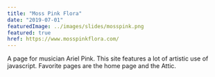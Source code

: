 ```yaml
---
title: "Moss Pink Flora"
date: "2019-07-01"
featuredImage: ../images/slides/mosspink.png
featured: true
href: https://www.mosspinkflora.com/
---
```

A page for musician Ariel Pink. This site features a lot of artistic use of javascript. Favorite pages are the home page and the Attic.
